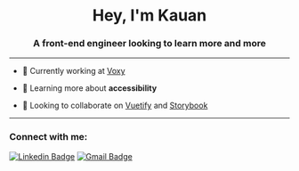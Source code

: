 <h1 align="center">Hey, I'm Kauan</h1>
<h3 align="center">A front-end engineer looking to learn more and more</h3>

---
- 🔭 Currently working at [Voxy](https://voxy.com/)

- 🌱 Learning more about **accessibility**

- 👯 Looking to collaborate on [Vuetify](https://github.com/vuetifyjs/vuetify) and [Storybook](https://github.com/storybookjs/storybook)

---
<h3 align="left">Connect with me:</h3>

[![Linkedin Badge](https://img.shields.io/badge/-LinkedIn-blue?style=flat-square&logo=Linkedin&logoColor=white&link=https://www.linkedin.com/in/k-schaeffer/)](https://www.linkedin.com/in/k-schaeffer/)
[![Gmail Badge](https://img.shields.io/badge/-Gmail-c14438?style=flat-square&logo=Gmail&logoColor=white&link=mailto:kcb.schaeffer@gmail.com)](mailto:kcb.schaeffer@gmail.com)
